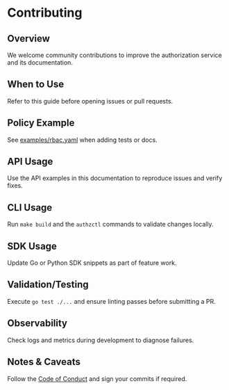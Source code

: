 # Contributing

## Overview
We welcome community contributions to improve the authorization service and its documentation.

## When to Use
Refer to this guide before opening issues or pull requests.

## Policy Example
See [examples/rbac.yaml](../examples/rbac.yaml) when adding tests or docs.

## API Usage
Use the API examples in this documentation to reproduce issues and verify fixes.

## CLI Usage
Run `make build` and the `authzctl` commands to validate changes locally.

## SDK Usage
Update Go or Python SDK snippets as part of feature work.

## Validation/Testing
Execute `go test ./...` and ensure linting passes before submitting a PR.

## Observability
Check logs and metrics during development to diagnose failures.

## Notes & Caveats
Follow the [Code of Conduct](../CODE_OF_CONDUCT.md) and sign your commits if required.
